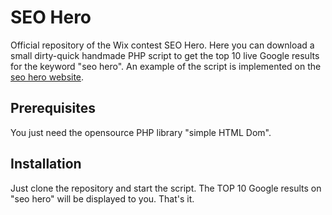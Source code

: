 # SEO Hero
Official repository of the Wix contest SEO Hero. 
Here you can download a small dirty-quick handmade PHP script to get the top 10 live Google results for the keyword "seo hero". An example of the script is implemented on the [seo hero website](http://www.naufaulo.net).

## Prerequisites

You just need the opensource PHP library "simple HTML Dom".

## Installation

Just clone the repository and start the script. The TOP 10 Google results on "seo hero" will be displayed to you. That's it.